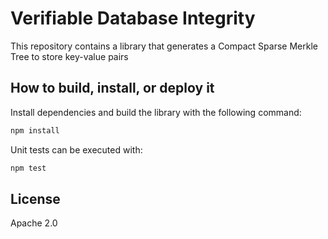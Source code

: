 # Verifiable Database Integrity

This repository contains a library that generates a Compact Sparse Merkle Tree to store key-value pairs


## How to build, install, or deploy it

Install dependencies and build the library with the following command:

```bash
npm install
```

Unit tests can be executed with:

```bash
npm test
```


## License

Apache 2.0
